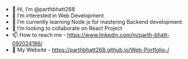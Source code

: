 - 👋 Hi, I’m @parthbhatt268
- 👀 I’m interested in Web Development
- 🌱 I’m currently learning Node js for mastering Backend development
- 💞️ I’m looking to collaborate on React Project
- 📫 How to reach me - https://www.linkedin.com/in/parth-bhatt-092024186/
- 👀 My Website - https://parthbhatt268.github.io/Web-Portfolio-/

<!---
parthbhatt268/parthbhatt268 is a ✨ special ✨ repository because its `README.md` (this file) appears on your GitHub profile.
You can click the Preview link to take a look at your changes.
--->
